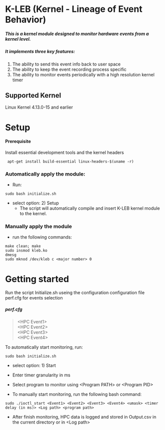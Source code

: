 # K-LEB (Kernel - Lineage of Event Behavior)
##### This is a kernel module designed to monitor hardware events from a kernel level. 

##### It implements three key features:

1. The ability to send this event info back to user space
2. The ability to keep the event recording process specific
3. The ability to monitor events periodically with a high resolution kernel timer

## Supported Kernel
Linux Kernel 4.13.0-15 and earlier

# Setup

#### Prerequisite 
Install essential development tools and the kernel headers 
```
 apt-get install build-essential linux-headers-$(uname -r)
```

### Automatically apply the module:
-  Run: 
```
sudo bash initialize.sh
```
- select option: 2) Setup
    - The script will automatically compile and insert K-LEB kernel module to the kernel.

### Manually apply the module

- run the following commands:
```
make clean; make
sudo insmod kleb.ko
dmesg
sudo mknod /dev/kleb c <major number> 0
```
# Getting started
Run the script Initialize.sh useing the configuration configuration file perf.cfg for events selection

##### perf.cfg

> \<HPC Event1\> <br>
\<HPC Event2\> <br>
\<HPC Event3\> <br>
\<HPC Event4\> <br>
	
To automatically start monitoring, run:
```
sudo bash initialize.sh
```
- select option: 1) Start

- Enter timer granularity in ms

- Select program to monitor using \<Program PATH\> or \<Program PID\>
		
- To manually start monitoring, run the following bash command:
```
sudo ./ioctl_start <Event1> <Event2> <Event3> <Event4> <umask> <timer delay (in ms)> <Log path> <program path>
```

- After finish monitoring, HPC data is logged and stored in Output.csv in the current directory or in \<Log path\>
